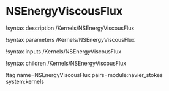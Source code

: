 # NSEnergyViscousFlux

!syntax description /Kernels/NSEnergyViscousFlux

!syntax parameters /Kernels/NSEnergyViscousFlux

!syntax inputs /Kernels/NSEnergyViscousFlux

!syntax children /Kernels/NSEnergyViscousFlux

!tag name=NSEnergyViscousFlux pairs=module:navier_stokes system:kernels
